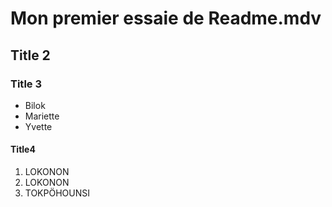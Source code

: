 # Mon premier essaie de Readme.mdv
## Title 2
### Title 3
* Bilok
* Mariette
* Yvette
#### Title4
1. LOKONON
2. LOKONON
3. TOKPÖHOUNSI

